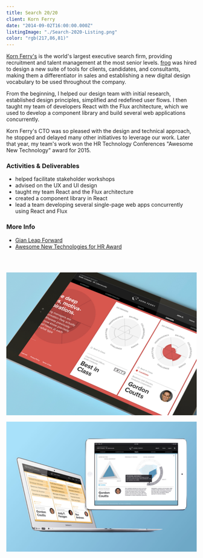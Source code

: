 ```yaml
---
title: Search 20/20
client: Korn Ferry
date: "2014-09-02T16:00:00.000Z"
listingImage: "./Search-2020-Listing.png"
color: "rgb(217,86,81)"
---
```


[Korn Ferry's](https://www.kornferry.com) is the world's largest executive search firm, providing recruitment and talent management at the most senior levels. [frog](https://www.frogdesign.com/) was hired to design a new suite of tools for clients, candidates, and consultants, making them a differentiator in sales and establishing a new digital design vocabulary to be used throughout the company.

From the beginning, I helped our design team with initial research, established design principles, simplified and redefined user flows. I then taught my team of developers React with the Flux architecture, which we used to develop a component library and build several web applications concurrently.

Korn Ferry's CTO was so pleased with the design and technical approach, he stopped and delayed many other initiatives to leverage our work. Later that year, my team's work won the HR Technology Conferences "Awesome New Technology" award for 2015.

### Activities & Deliverables

* helped facilitate stakeholder workshops
* advised on the UX and UI design
* taught my team React and the Flux architecture
* created a component library in React
* lead a team developing several single-page web apps concurrently using React
  and Flux

### More Info

* [Gian Leap Forward](https://www.kornferry.com/institute/giant-leap-forward)
* [Awesome New Technologies for HR
  Award](https://www.kornferry.com/press/awesome-new-technologies-for-hr-hr-tech-conference-selects-korn-ferrys-four-dimensional-executive-assessment/)

<p style="height: 2rem;"></p>

![KFAdvance Page 01](./Search-2020-Page-01.png)

![KFAdvance Page 02](./Search-2020-Page-02.png)
